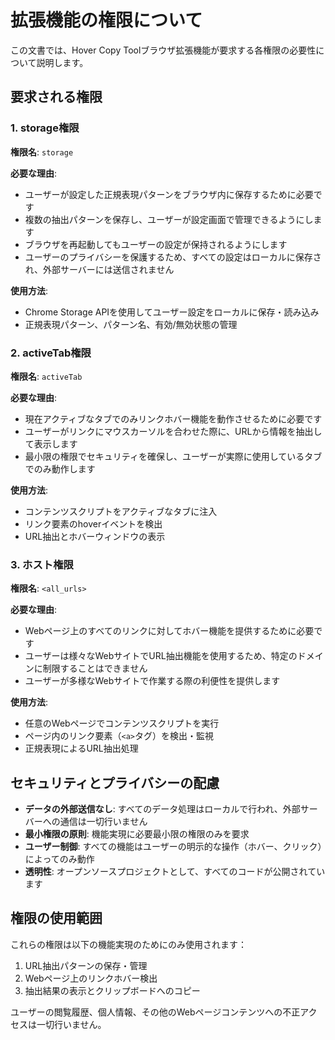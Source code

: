 # 拡張機能の権限について

この文書では、Hover Copy Toolブラウザ拡張機能が要求する各権限の必要性について説明します。

## 要求される権限

### 1. storage権限

**権限名**: `storage`

**必要な理由**:

- ユーザーが設定した正規表現パターンをブラウザ内に保存するために必要です
- 複数の抽出パターンを保存し、ユーザーが設定画面で管理できるようにします
- ブラウザを再起動してもユーザーの設定が保持されるようにします
- ユーザーのプライバシーを保護するため、すべての設定はローカルに保存され、外部サーバーには送信されません

**使用方法**:

- Chrome Storage APIを使用してユーザー設定をローカルに保存・読み込み
- 正規表現パターン、パターン名、有効/無効状態の管理

### 2. activeTab権限

**権限名**: `activeTab`

**必要な理由**:

- 現在アクティブなタブでのみリンクホバー機能を動作させるために必要です
- ユーザーがリンクにマウスカーソルを合わせた際に、URLから情報を抽出して表示します
- 最小限の権限でセキュリティを確保し、ユーザーが実際に使用しているタブでのみ動作します

**使用方法**:

- コンテンツスクリプトをアクティブなタブに注入
- リンク要素のhoverイベントを検出
- URL抽出とホバーウィンドウの表示

### 3. ホスト権限

**権限名**: `<all_urls>`

**必要な理由**:

- Webページ上のすべてのリンクに対してホバー機能を提供するために必要です
- ユーザーは様々なWebサイトでURL抽出機能を使用するため、特定のドメインに制限することはできません
- ユーザーが多様なWebサイトで作業する際の利便性を提供します

**使用方法**:

- 任意のWebページでコンテンツスクリプトを実行
- ページ内のリンク要素（`<a>`タグ）を検出・監視
- 正規表現によるURL抽出処理

## セキュリティとプライバシーの配慮

- **データの外部送信なし**: すべてのデータ処理はローカルで行われ、外部サーバーへの通信は一切行いません
- **最小権限の原則**: 機能実現に必要最小限の権限のみを要求
- **ユーザー制御**: すべての機能はユーザーの明示的な操作（ホバー、クリック）によってのみ動作
- **透明性**: オープンソースプロジェクトとして、すべてのコードが公開されています

## 権限の使用範囲

これらの権限は以下の機能実現のためにのみ使用されます：

1. URL抽出パターンの保存・管理
2. Webページ上のリンクホバー検出
3. 抽出結果の表示とクリップボードへのコピー

ユーザーの閲覧履歴、個人情報、その他のWebページコンテンツへの不正アクセスは一切行いません。
